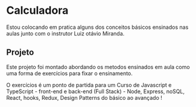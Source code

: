 <h1>Calculadora</h1>
<p>Estou colocando em pratica alguns dos conceitos básicos ensinados nas aulas junto com o instrutor Luiz otávio Miranda.</p>

<h2>Projeto</h2>
<p>Este projeto foi montado abordando os metodos ensinados em aula como uma forma de exercícios para fixar o ensinamento. </p>
<p>O exercícios é um ponto de partida para um Curso de Javascript e TypeScript - front-end e back-end (Full Stack) - Node, Express, noSQL, React, hooks, Redux, Design Patterns do básico ao avançado !
